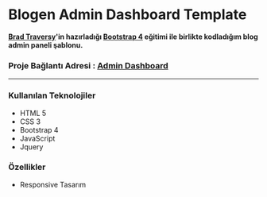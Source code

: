 # Blogen Admin Dashboard Template


**[Brad Traversy](https://www.udemy.com/user/brad-traversy)'in hazırladığı [Bootstrap 4](https://www.udemy.com/course/bootstrap-4-from-scratch-with-5-projects) eğitimi ile birlikte kodladığım blog admin paneli şablonu.**





### Proje Bağlantı Adresi : [Admin Dashboard](https://mustafadalga.github.io/Front-End-Developments/BlogenAdminUI/index.html)
<hr>




### Kullanılan Teknolojiler
 * HTML 5
 * CSS 3
 * Bootstrap 4
 * JavaScript 
 * Jquery
 
 
### Özellikler
* Responsive Tasarım
